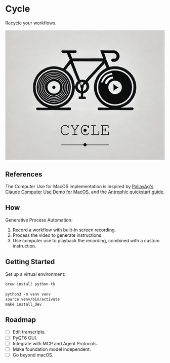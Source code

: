 # Cycle

Recycle your workflows.

![cycle logo](assets/cycle-logo.png)

## References

The Computer Use for MacOS implementation is inspired by [PallavAg's Claude Computer Use Demo for MacOS](https://github.com/PallavAg/claude-computer-use-macos), and the [Antrophic quickstart guide](https://github.com/anthropics/anthropic-quickstarts/tree/main/computer-use-demo/computer_use_demo).

## How

Generative Process Automation:

1. Record a workflow with built-in screen recording.
1. Process the video to generate instructions.
1. Use computer use to playback the recording,
   combined with a custom instruction.

## Getting Started

Set up a virtual environment:

```shell
brew install python-tk

python3 -m venv venv
source venv/bin/activate
make install_dev
```

## Roadmap

- [ ] Edit transcripts.
- [ ] PyQT6 GUI.
- [ ] Integrate with MCP and Agent Protocols.
- [ ] Make foundation model independent.
- [ ] Go beyond macOS.
